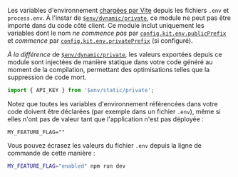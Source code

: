 Les variables d'environnement [chargées par Vite](https://vitejs.dev/guide/env-and-mode.html#env-files) depuis les fichiers `.env` et `process.env`. À l'instar de [`$env/dynamic/private`](https://kit.sveltefr.dev/docs/modules#$env-dynamic-private), ce module ne peut pas être importé dans du code côté client. Ce module inclut uniquement les variables dont le nom _ne commence pas_ par [`config.kit.env.publicPrefix`](https://kit.sveltefr.dev/docs/configuration#env) et _commence_ par [`config.kit.env.privatePrefix`](https://kit.sveltefr.dev/docs/configuration#env) (si configuré).

_À la différence_ de [`$env/dynamic/private`](https://kit.sveltefr.dev/docs/modules#$env-dynamic-private), les valeurs exportées depuis ce module sont injectées de manière statique dans votre code généré au moment de la compilation, permettant des optimisations telles que la suppression de code mort.

```ts
import { API_KEY } from '$env/static/private';
```

Notez que toutes les variables d'environnement référencées dans votre code doivent être déclarées (par exemple dans un fichier `.env`), même si elles n'ont pas de valeur tant que l'application n'est pas déployée :

```
MY_FEATURE_FLAG=""
```

Vous pouvez écrasez les valeurs du fichier `.env` depuis la ligne de commande de cette manière :

```bash
MY_FEATURE_FLAG="enabled" npm run dev
```
